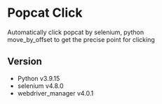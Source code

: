 # Popcat Click

Automatically click popcat by selenium, python  
move_by_offset to get the precise point for clicking


## Version

- Python v3.9.15
- selenium v4.8.0
- webdriver_manager v4.0.1